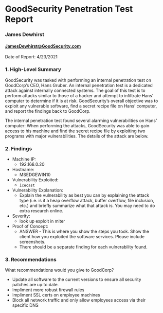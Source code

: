 # GoodSecurity Penetration Test Report
### James Dewhirst
#### JamesDewhirst@GoodSecurity.com
Date of Report: 4/23/2021

### 1. High-Level Summary
GoodSecurity was tasked with performing an internal penetration test on GoodCorp’s CEO, Hans Gruber. An internal penetration test is a dedicated attack against internally connected systems. The goal of this test is to perform attacks similar to those of a hacker and attempt to infiltrate Hans’ computer to determine if it is at risk. GoodSecurity’s overall objective was to exploit any vulnerable software, find a secret recipe file on Hans’ computer, and report the findings back to GoodCorp.

The internal penetration test found several alarming vulnerabilities on Hans’ computer: When performing the attacks, GoodSecurity was able to gain access to his machine and find the secret recipe file by exploiting two programs with major vulnerabilities. The details of the attack are below.

### 2. Findings
- Machine IP:
  - 192.168.0.20
- Hostname:
  - MSEDGEWIN10
- Vulnerability Exploited:
  - `icecast`
- Vulnerability Explanation:
  - Explain the vulnerability as best you can by explaining the attack type (i.e. is it a heap overflow attack, buffer overflow, file inclusion, etc.) and briefly summarize what that attack is. You may need to do extra research online. 
- Severity:
  - look up exploit in miter
- Proof of Concept:
  - ANSWER - This is where you show the steps you took. Show the client how you exploited the software services. Please include screenshots.  
  - There should be a separate finding for each vulnerability found.

### 3. Recommendations
What recommendations would you give to GoodCorp?
  - Update all software to the current versions to ensure all security patches are up to date.
  - Impliment more robust firewall rules
  - Impliment SSL certs on employee machines
  - Block all network traffic and only allow employees access via their specific DNS
